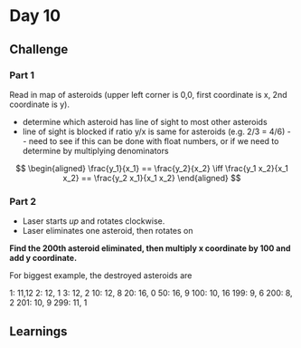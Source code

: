 # Day 10

## Challenge

### Part 1

Read in map of asteroids (upper left corner is 0,0, first coordinate is x, 2nd coordinate is y).

- determine which asteroid has line of sight to most other asteroids
- line of sight is blocked if ratio y/x is same for asteroids (e.g. 2/3 = 4/6) -- need to see if this can be done with float numbers, or if we need to determine by multiplying denominators

$$
\begin{aligned}
  \frac{y_1}{x_1} == \frac{y_2}{x_2} \iff \frac{y_1 x_2}{x_1 x_2} == \frac{y_2 x_1}{x_1 x_2}
\end{aligned}
$$

### Part 2

- Laser starts _up_ and rotates clockwise.
- Laser eliminates one asteroid, then rotates on

**Find the 200th asteroid eliminated, then multiply x coordinate by 100 and add y coordinate.**

For biggest example, the destroyed asteroids are

1: 11,12
2: 12, 1
3: 12, 2
10: 12, 8
20: 16, 0
50: 16, 9
100: 10, 16
199: 9, 6
200: 8, 2
201: 10, 9
299: 11, 1

## Learnings
